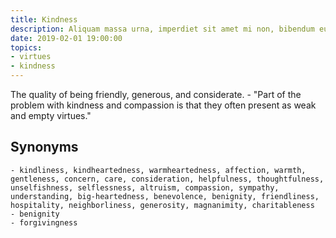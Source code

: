 ```yaml
---
title: Kindness
description: Aliquam massa urna, imperdiet sit amet mi non, bibendum euismod est.
date: 2019-02-01 19:00:00
topics: 
- virtues
- kindness
---
```


The quality of being friendly, generous, and considerate.
	- "Part of the problem with kindness and compassion is that they often present as weak and empty virtues."

## Synonyms
	- kindliness, kindheartedness, warmheartedness, affection, warmth, gentleness, concern, care, consideration, helpfulness, thoughtfulness, unselfishness, selflessness, altruism, compassion, sympathy, understanding, big-heartedness, benevolence, benignity, friendliness, hospitality, neighborliness, generosity, magnanimity, charitableness
	- benignity
	- forgivingness

